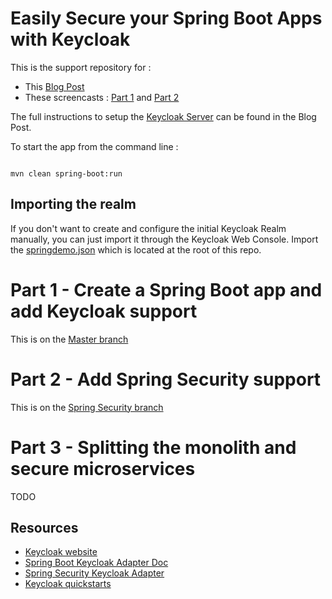 Easily Secure your Spring Boot Apps with Keycloak
=================================================

This is the support repository for :
- This [Blog Post](https://developers.redhat.com/blog/?p=432287)
- These screencasts : [Part 1](https://youtu.be/UUWyu1kG6YI) and [Part 2](https://youtu.be/Yc5Qe5C3Xn4)

The full instructions to setup the [Keycloak Server](http://www.keycloak.org/downloads.html) can be found in the Blog Post.


To start the app from the command line :
```

mvn clean spring-boot:run

```

## Importing the realm

If you don't want to create and configure the initial Keycloak Realm manually, you can just import it through the Keycloak Web Console. Import the [springdemo.json](springdemo.json) which is located at the root of this repo.


# Part 1 - Create a Spring Boot app and add Keycloak support

This is on the [Master branch](https://github.com/sebastienblanc/spring-boot-keycloak-tutorial/tree/master)

# Part 2 - Add Spring Security support

This is on the [Spring Security branch](https://github.com/sebastienblanc/spring-boot-keycloak-tutorial/tree/spring-security)

# Part 3 - Splitting the monolith and secure microservices

TODO

## Resources

* [Keycloak website](http://www.keycloak.org/)
* [Spring Boot Keycloak Adapter Doc](https://keycloak.gitbooks.io/documentation/securing_apps/topics/oidc/java/spring-boot-adapter.html)
* [Spring Security Keycloak Adapter](https://keycloak.gitbooks.io/documentation/securing_apps/topics/oidc/java/spring-security-adapter.html)
* [Keycloak quickstarts](https://github.com/keycloak/keycloak-quickstarts)
